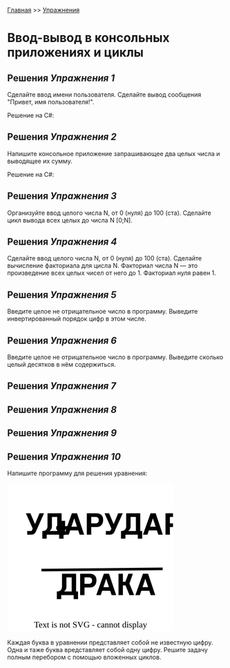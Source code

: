 [Главная](https://dmitriysidyakin.github.io/CSharp-Tutorials/) >> [Упражнения](https://dmitriysidyakin.github.io/CSharp-Tutorials/csharp-exercises/ru-ru/)

# Ввод-вывод в консольных приложениях и циклы

## Решения *Упражнения 1* 

Сделайте ввод имени пользователя. Сделайте вывод сообщения "Привет, имя пользователя!".

Решение на C#:



## Решения *Упражнения 2*

Напишите консольное приложение запрашивающее два целых числа и выводящее их сумму.

Решение на C#:


## Решения *Упражнения 3*

Организуйте ввод целого числа N, от 0 (нуля) до 100 (ста). Сделайте цикл вывода всех целых до числа N [0;N].

## Решения *Упражнения 4*

Сделайте ввод  целого числа N, от 0 (нуля) до 100 (ста). Сделайте вычисление факториала для цисла N. Факториал числа N — это произведение всех целых чисел от него до 1. Факториал нуля равен 1.

## Решения *Упражнения 5*

Введите целое не отрицательное число в программу. Выведите инвертированный порядок цифр в этом числе.

## Решения *Упражнения 6*

Введите целое не отрицательное число в программу. Выведите сколько целый десятков в нём содержиться.

## Решения *Упражнения 7*

## Решения *Упражнения 8*

## Решения *Упражнения 9*

## Решения *Упражнения 10*

Напишите программу для решения уравнения:

![Искомые переменные в уравнении](../img/task.svg)

Каждая буква в уравнении представляет собой не известную цифру. Одна и таже буква вредставляет собой одну цифру. Решите задачу полным перебором с помощью вложенных циклов.

